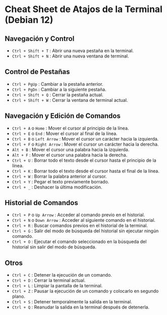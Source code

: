 # Cheat Sheet de Atajos de la Terminal (Debian 12)

## Navegación y Control
- `Ctrl + Shift + T` : Abrir una nueva pestaña en la terminal.
- `Ctrl + Shift + N` : Abrir una nueva ventana de terminal.

## Control de Pestañas
- `Ctrl + PgUp` : Cambiar a la pestaña anterior.
- `Ctrl + PgDn` : Cambiar a la siguiente pestaña.
- `Ctrl + Shift + Q` : Cerrar la pestaña actual.
- `Ctrl + Shift + W` : Cerrar la ventana de terminal actual.

## Navegación y Edición de Comandos
- `Ctrl + A` o `Home` : Mover el cursor al principio de la línea.
- `Ctrl + E` o `End` : Mover el cursor al final de la línea.
- `Ctrl + B` o `Left Arrow` : Mover el cursor un carácter hacia la izquierda.
- `Ctrl + F` o `Right Arrow` : Mover el cursor un carácter hacia la derecha.
- `Alt + B` : Mover el cursor una palabra hacia la izquierda.
- `Alt + F` : Mover el cursor una palabra hacia la derecha.
- `Ctrl + U` : Borrar todo el texto desde el cursor hasta el principio de la línea.
- `Ctrl + K` : Borrar todo el texto desde el cursor hasta el final de la línea.
- `Ctrl + W` : Borrar la palabra anterior al cursor.
- `Ctrl + Y` : Pegar el texto previamente borrado.
- `Ctrl + _` : Deshacer la última modificación.

## Historial de Comandos

- `Ctrl + P` o `Up Arrow` : Acceder al comando previo en el historial.
- `Ctrl + N` o `Down Arrow` : Acceder al siguiente comando en el historial.
- `Ctrl + R` : Buscar comandos previos en el historial de la terminal.
- `Ctrl + G` : Salir del modo de búsqueda del historial sin ejecutar ningún comando.
- `Ctrl + O` : Ejecutar el comando seleccionado en la búsqueda del historial sin salir del modo de búsqueda.

## Otros

- `Ctrl + C` : Detener la ejecución de un comando.
- `Ctrl + D` : Cerrar la terminal actual.
- `Ctrl + L` : Limpiar la pantalla de la terminal.
- `Ctrl + Z` : Pausar la ejecución de un comando y colocarlo en segundo plano.
- `Ctrl + S` : Detener temporalmente la salida en la terminal.
- `Ctrl + Q` : Reanudar la salida en la terminal después de detenerla.


